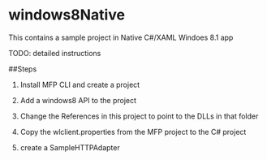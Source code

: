 # windows8Native
This contains a sample project in Native C#/XAML Windoes 8.1 app 

TODO: detailed instructions

##Steps
1. Install MFP CLI and create a project

2. Add a windows8 API to the project

3. Change the References in this project to point to the DLLs in that folder

4. Copy the wlclient.properties from the MFP project to the C# project

5. create a SampleHTTPAdapter
